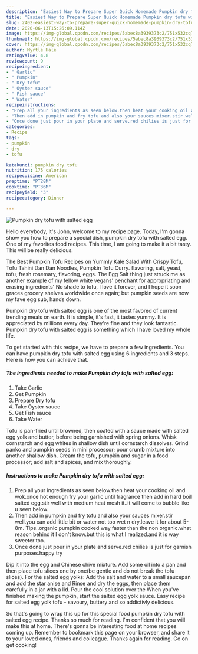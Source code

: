 ```yaml
---
description: "Easiest Way to Prepare Super Quick Homemade Pumpkin dry tofu with salted egg"
title: "Easiest Way to Prepare Super Quick Homemade Pumpkin dry tofu with salted egg"
slug: 2402-easiest-way-to-prepare-super-quick-homemade-pumpkin-dry-tofu-with-salted-egg
date: 2020-06-13T15:26:09.114Z
image: https://img-global.cpcdn.com/recipes/5abec8a3939373c2/751x532cq70/pumpkin-dry-tofu-with-salted-egg-recipe-main-photo.jpg
thumbnail: https://img-global.cpcdn.com/recipes/5abec8a3939373c2/751x532cq70/pumpkin-dry-tofu-with-salted-egg-recipe-main-photo.jpg
cover: https://img-global.cpcdn.com/recipes/5abec8a3939373c2/751x532cq70/pumpkin-dry-tofu-with-salted-egg-recipe-main-photo.jpg
author: Myrtle Hale
ratingvalue: 4.8
reviewcount: 9
recipeingredient:
- " Garlic"
- " Pumpkin"
- " Dry tofu"
- " Oyster sauce"
- " Fish sauce"
- " Water"
recipeinstructions:
- "Prep all your ingredients as seen below.then heat your cooking oil and wok.once hot enough fry your garlic until fragrance then add in hard boil salted egg.stir well with medium heat mesh it..it will come to bubble like u seen below."
- "Then add in pumpkin and fry tofu and also your sauces mixer.stir well.you can add little bit or water not too wet n dry.leave it for about 5-8m. Tips..organic pumpkin cooked way faster than the non organic.what reason behind it I don&#39;t know.but this is what I realized.and it is way sweeter too."
- "Once done just pour in your plate and serve.red chilies is just for garnish purposes.happy try"
categories:
- Recipe
tags:
- pumpkin
- dry
- tofu

katakunci: pumpkin dry tofu 
nutrition: 175 calories
recipecuisine: American
preptime: "PT28M"
cooktime: "PT36M"
recipeyield: "3"
recipecategory: Dinner

---
```



![Pumpkin dry tofu with salted egg](https://img-global.cpcdn.com/recipes/5abec8a3939373c2/751x532cq70/pumpkin-dry-tofu-with-salted-egg-recipe-main-photo.jpg)

Hello everybody, it's John, welcome to my recipe page. Today, I'm gonna show you how to prepare a special dish, pumpkin dry tofu with salted egg. One of my favorites food recipes. This time, I am going to make it a bit tasty. This will be really delicious.

The Best Pumpkin Tofu Recipes on Yummly Kale Salad With Crispy Tofu, Tofu Tahini Dan Dan Noodles, Pumpkin Tofu Curry. flavoring, salt, yeast, tofu, fresh rosemary, flavoring, eggs. The Egg Salt thing just struck me as another example of my fellow white vegans&#39; penchant for appropriating and erasing ingredients&#39; No shade to tofu, I love it forever, and I hope it soon graces grocery shelves worldwide once again; but pumpkin seeds are now my fave egg sub, hands down.

Pumpkin dry tofu with salted egg is one of the most favored of current trending meals on earth. It is simple, it's fast, it tastes yummy. It is appreciated by millions every day. They're fine and they look fantastic. Pumpkin dry tofu with salted egg is something which I have loved my whole life.


To get started with this recipe, we have to prepare a few ingredients. You can have pumpkin dry tofu with salted egg using 6 ingredients and 3 steps. Here is how you can achieve that.

<!--inarticleads1-->

##### The ingredients needed to make Pumpkin dry tofu with salted egg:

1. Take  Garlic
1. Get  Pumpkin
1. Prepare  Dry tofu
1. Take  Oyster sauce
1. Get  Fish sauce
1. Take  Water


Tofu is pan-fried until browned, then coated with a sauce made with salted egg yolk and butter, before being garnished with spring onions. Whisk cornstarch and egg whites in shallow dish until cornstarch dissolves. Grind panko and pumpkin seeds in mini processor; pour crumb mixture into another shallow dish. Cream the tofu, pumpkin and sugar in a food processor; add salt and spices, and mix thoroughly. 

<!--inarticleads2-->

##### Instructions to make Pumpkin dry tofu with salted egg:

1. Prep all your ingredients as seen below.then heat your cooking oil and wok.once hot enough fry your garlic until fragrance then add in hard boil salted egg.stir well with medium heat mesh it..it will come to bubble like u seen below.
1. Then add in pumpkin and fry tofu and also your sauces mixer.stir well.you can add little bit or water not too wet n dry.leave it for about 5-8m. Tips..organic pumpkin cooked way faster than the non organic.what reason behind it I don&#39;t know.but this is what I realized.and it is way sweeter too.
1. Once done just pour in your plate and serve.red chilies is just for garnish purposes.happy try


Dip it into the egg and Chinese chive mixture. Add some oil into a pan and then place tofu slices one by one(be gentle and do not break the tofu slices). For the salted egg yolks: Add the salt and water to a small saucepan and add the star anise and Rinse and dry the eggs, then place them carefully in a jar with a lid. Pour the cool solution over the When you&#39;ve finished making the pumpkin, start the salted egg yolk sauce. Easy recipe for salted egg yolk tofu - savoury, buttery and so addictivly delicious. 

So that's going to wrap this up for this special food pumpkin dry tofu with salted egg recipe. Thanks so much for reading. I'm confident that you will make this at home. There's gonna be interesting food at home recipes coming up. Remember to bookmark this page on your browser, and share it to your loved ones, friends and colleague. Thanks again for reading. Go on get cooking!

